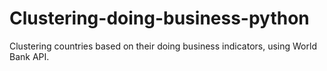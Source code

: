 # Clustering-doing-business-python

Clustering countries based on their doing business indicators, using World Bank API. 

